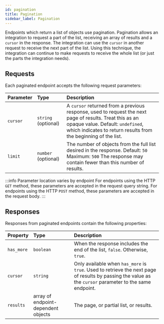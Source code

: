 ```yaml
---
id: pagination
title: Pagination
sidebar_label: Pagination
---
```


Endpoints which return a list of objects use pagination. Pagination allows an integration to request a part of the list, receiving an array of results and a `cursor` in the response. The integration can use the `cursor` in another request to receive the next part of the list. Using this technique, the integration can continue to make requests to receive the whole list (or just the parts the integration needs).

## Requests

Each paginated endpoint accepts the following request parameters:

| Parameter | Type                | Description                                                                                                                                                                                                    |
| :-------- | :------------------ | :------------------------------------------------------------------------------------------------------------------------------------------------------------------------------------------------------------- |
| `cursor`  | `string` (optional) | A `cursor` returned from a previous response, used to request the next page of results. Treat this as an opaque value. Default: `undefined`, which indicates to return results from the beginning of the list. |
| `limit`   | `number` (optional) | The number of objects from the full list desired in the response. Default: `50` Maximum: `500` The response may contain fewer than this number of results.                                                     |

:::info Parameter location varies by endpoint
For endpoints using the HTTP `GET` method, these parameters are accepted in the request query string. For endpoints using the HTTP `POST` method, these parameters are accepted in the request body.
:::

## Responses

Responses from paginated endpoints contain the following properties:

| Property   | Type                                | Description                                                                                                                                              |
| :--------- | :---------------------------------- | :------------------------------------------------------------------------------------------------------------------------------------------------------- |
| `has_more` | `boolean`                           | When the response includes the end of the list, `false`. Otherwise, `true`.                                                                              |
| `cursor`   | `string`                            | Only available when `has_more` is `true`. Used to retrieve the next page of results by passing the value as the `cursor` parameter to the same endpoint. |
| `results`  | array of endpoint-dependent objects | The page, or partial list, or results.                                                                                                                   |
